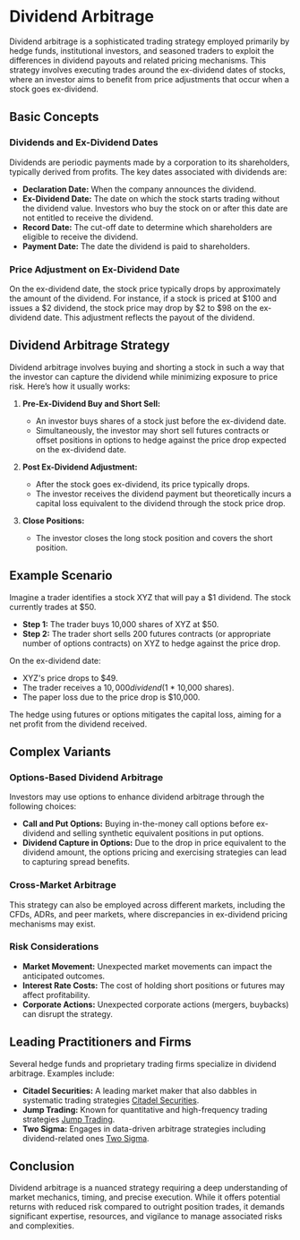 # Dividend Arbitrage

Dividend arbitrage is a sophisticated trading strategy employed primarily by hedge funds, institutional investors, and seasoned traders to exploit the differences in dividend payouts and related pricing mechanisms. This strategy involves executing trades around the ex-dividend dates of stocks, where an investor aims to benefit from price adjustments that occur when a stock goes ex-dividend.

## Basic Concepts

### Dividends and Ex-Dividend Dates
Dividends are periodic payments made by a corporation to its shareholders, typically derived from profits. The key dates associated with dividends are:
- **Declaration Date:** When the company announces the dividend.
- **Ex-Dividend Date:** The date on which the stock starts trading without the dividend value. Investors who buy the stock on or after this date are not entitled to receive the dividend.
- **Record Date:** The cut-off date to determine which shareholders are eligible to receive the dividend.
- **Payment Date:** The date the dividend is paid to shareholders.

### Price Adjustment on Ex-Dividend Date
On the ex-dividend date, the stock price typically drops by approximately the amount of the dividend. For instance, if a stock is priced at $100 and issues a $2 dividend, the stock price may drop by $2 to $98 on the ex-dividend date. This adjustment reflects the payout of the dividend.

## Dividend Arbitrage Strategy

Dividend arbitrage involves buying and shorting a stock in such a way that the investor can capture the dividend while minimizing exposure to price risk. Here’s how it usually works:

1. **Pre-Ex-Dividend Buy and Short Sell:**
   - An investor buys shares of a stock just before the ex-dividend date.
   - Simultaneously, the investor may short sell futures contracts or offset positions in options to hedge against the price drop expected on the ex-dividend date.

2. **Post Ex-Dividend Adjustment:**
   - After the stock goes ex-dividend, its price typically drops.
   - The investor receives the dividend payment but theoretically incurs a capital loss equivalent to the dividend through the stock price drop.

3. **Close Positions:**
   - The investor closes the long stock position and covers the short position.

## Example Scenario

Imagine a trader identifies a stock XYZ that will pay a $1 dividend. The stock currently trades at $50.

- **Step 1:** The trader buys 10,000 shares of XYZ at $50.
- **Step 2:** The trader short sells 200 futures contracts (or appropriate number of options contracts) on XYZ to hedge against the price drop.

On the ex-dividend date:

- XYZ's price drops to $49.
- The trader receives a $10,000 dividend ($1 * 10,000 shares).
- The paper loss due to the price drop is $10,000.

The hedge using futures or options mitigates the capital loss, aiming for a net profit from the dividend received.

## Complex Variants

### Options-Based Dividend Arbitrage
Investors may use options to enhance dividend arbitrage through the following choices:
- **Call and Put Options:** Buying in-the-money call options before ex-dividend and selling synthetic equivalent positions in put options.
- **Dividend Capture in Options:** Due to the drop in price equivalent to the dividend amount, the options pricing and exercising strategies can lead to capturing spread benefits.
  
### Cross-Market Arbitrage
This strategy can also be employed across different markets, including the CFDs, ADRs, and peer markets, where discrepancies in ex-dividend pricing mechanisms may exist.

### Risk Considerations
- **Market Movement:** Unexpected market movements can impact the anticipated outcomes.
- **Interest Rate Costs:** The cost of holding short positions or futures may affect profitability.
- **Corporate Actions:** Unexpected corporate actions (mergers, buybacks) can disrupt the strategy.

## Leading Practitioners and Firms
Several hedge funds and proprietary trading firms specialize in dividend arbitrage. Examples include:

- **Citadel Securities:** A leading market maker that also dabbles in systematic trading strategies [Citadel Securities](https://www.citadelsecurities.com/).
- **Jump Trading:** Known for quantitative and high-frequency trading strategies [Jump Trading](https://www.jumptrading.com/).
- **Two Sigma:** Engages in data-driven arbitrage strategies including dividend-related ones [Two Sigma](https://www.twosigma.com/).

## Conclusion
Dividend arbitrage is a nuanced strategy requiring a deep understanding of market mechanics, timing, and precise execution. While it offers potential returns with reduced risk compared to outright position trades, it demands significant expertise, resources, and vigilance to manage associated risks and complexities.

